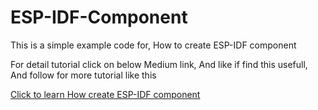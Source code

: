# ESP-IDF-Component
This is a simple example code for, How to create ESP-IDF component

For detail tutorial click on below Medium link, And like if find this usefull, And follow for more tutorial like this

[Click to learn How create ESP-IDF component](https://medium.com/@markevens36/how-to-create-component-library-in-esp-idf-for-esp32-3135b8333a0e) 
